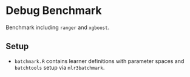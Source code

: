 # Debug Benchmark

Benchmark including `ranger` and `xgboost`.

## Setup

- `batchmark.R` contains learner definitions with parameter spaces and `batchtools` setup via `mlr3batchmark`.
